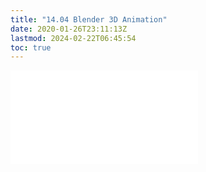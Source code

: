 ```yaml
---
title: "14.04 Blender 3D Animation"
date: 2020-01-26T23:11:13Z
lastmod: 2024-02-22T06:45:54
toc: true
---
```


![Link to included file content](../../../../3d-modeling/blender/3d-animation-blender.md)
